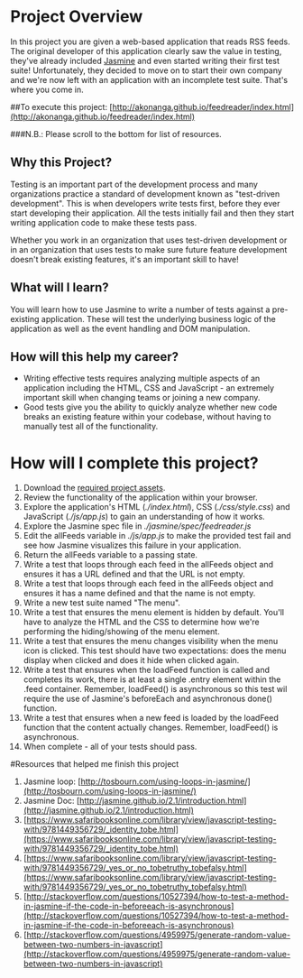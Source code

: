 # Project Overview

In this project you are given a web-based application that reads RSS feeds. The original developer of this application clearly saw the value in testing, they've already included [Jasmine](http://jasmine.github.io/) and even started writing their first test suite! Unfortunately, they decided to move on to start their own company and we're now left with an application with an incomplete test suite. That's where you come in.


##To execute this project:
[http://akonanga.github.io/feedreader/index.html](http://akonanga.github.io/feedreader/index.html)

###N.B.:  Please scroll to the bottom for list of resources.


## Why this Project?

Testing is an important part of the development process and many organizations practice a standard of development known as "test-driven development". This is when developers write tests first, before they ever start developing their application. All the tests initially fail and then they start writing application code to make these tests pass.

Whether you work in an organization that uses test-driven development or in an organization that uses tests to make sure future feature development doesn't break existing features, it's an important skill to have!


## What will I learn?

You will learn how to use Jasmine to write a number of tests against a pre-existing application. These will test the underlying business logic of the application as well as the event handling and DOM manipulation.


## How will this help my career?

* Writing effective tests requires analyzing multiple aspects of an application including the HTML, CSS and JavaScript - an extremely important skill when changing teams or joining a new company.
* Good tests give you the ability to quickly analyze whether new code breaks an existing feature within your codebase, without having to manually test all of the functionality.


# How will I complete this project?

1. Download the [required project assets](http://github.com/udacity/frontend-nanodegree-feedreader).
2. Review the functionality of the application within your browser.
3. Explore the application's HTML (*./index.html*), CSS (*./css/style.css*) and JavaScript (*./js/app.js*) to gain an understanding of how it works.
4. Explore the Jasmine spec file in *./jasmine/spec/feedreader.js*
5. Edit the allFeeds variable in *./js/app.js* to make the provided test fail and see how Jasmine visualizes this failure in your application.
6. Return the allFeeds variable to a passing state.
7. Write a test that loops through each feed in the allFeeds object and ensures it has a URL defined and that the URL is not empty.
8. Write a test that loops through each feed in the allFeeds object and ensures it has a name defined and that the name is not empty.
9. Write a new test suite named "The menu".
10. Write a test that ensures the menu element is hidden by default. You'll have to analyze the HTML and the CSS to determine how we're performing the hiding/showing of the menu element.
11. Write a test that ensures the menu changes visibility when the menu icon is clicked. This test should have two expectations: does the menu display when clicked and does it hide when clicked again.
12. Write a test that ensures when the loadFeed function is called and completes its work, there is at least a single .entry element within the .feed container. Remember, loadFeed() is asynchronous so this test wil require the use of Jasmine's beforeEach and asynchronous done() function.
13. Write a test that ensures when a new feed is loaded by the loadFeed function that the content actually changes. Remember, loadFeed() is asynchronous.
14. When complete - all of your tests should pass.


#Resources that helped me finish this project
1.  Jasmine loop: [http://tosbourn.com/using-loops-in-jasmine/](http://tosbourn.com/using-loops-in-jasmine/)
1.  Jasmine Doc: [http://jasmine.github.io/2.1/introduction.html](http://jasmine.github.io/2.1/introduction.html)
1.  [https://www.safaribooksonline.com/library/view/javascript-testing-with/9781449356729/_identity_tobe.html](https://www.safaribooksonline.com/library/view/javascript-testing-with/9781449356729/_identity_tobe.html)
1.  [https://www.safaribooksonline.com/library/view/javascript-testing-with/9781449356729/_yes_or_no_tobetruthy_tobefalsy.html](https://www.safaribooksonline.com/library/view/javascript-testing-with/9781449356729/_yes_or_no_tobetruthy_tobefalsy.html)
1.  [http://stackoverflow.com/questions/10527394/how-to-test-a-method-in-jasmine-if-the-code-in-beforeeach-is-asynchronous](http://stackoverflow.com/questions/10527394/how-to-test-a-method-in-jasmine-if-the-code-in-beforeeach-is-asynchronous)
1.  [http://stackoverflow.com/questions/4959975/generate-random-value-between-two-numbers-in-javascript](http://stackoverflow.com/questions/4959975/generate-random-value-between-two-numbers-in-javascript)
